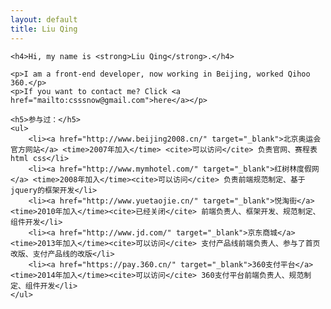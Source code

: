 ```yaml
---
layout: default
title: Liu Qing
---
```


<div id="about">

	<h4>Hi, my name is <strong>Liu Qing</strong>.</h4>

	<p>I am a front-end developer, now working in Beijing, worked Qihoo 360.</p>
	<p>If you want to contact me? Click <a href="mailto:csssnow@gmail.com">here</a></p>

	<h5>参与过：</h5>
	<ul>
		<li><a href="http://www.beijing2008.cn/" target="_blank">北京奥运会官方网站</a> <time>2007年加入</time> <cite>可以访问</cite> 负责官网、赛程表html css</li>
		<li><a href="http://www.mymhotel.com/" target="_blank">红树林度假网</a> <time>2008年加入</time><cite>可以访问</cite> 负责前端规范制定、基于jquery的框架开发</li>
		<li><a href="http://www.yuetaojie.cn/" target="_blank">悦淘街</a> <time>2010年加入</time><cite>已经关闭</cite> 前端负责人、框架开发、规范制定、组件开发</li>
		<li><a href="http://www.jd.com/" target="_blank">京东商城</a> <time>2013年加入</time><cite>可以访问</cite> 支付产品线前端负责人、参与了首页改版、支付产品线的改版</li>
		<li><a href="https://pay.360.cn/" target="_blank">360支付平台</a><time>2014年加入</time><cite>可以访问</cite> 360支付平台前端负责人、规范制定、组件开发</li>
	</ul>
</div>